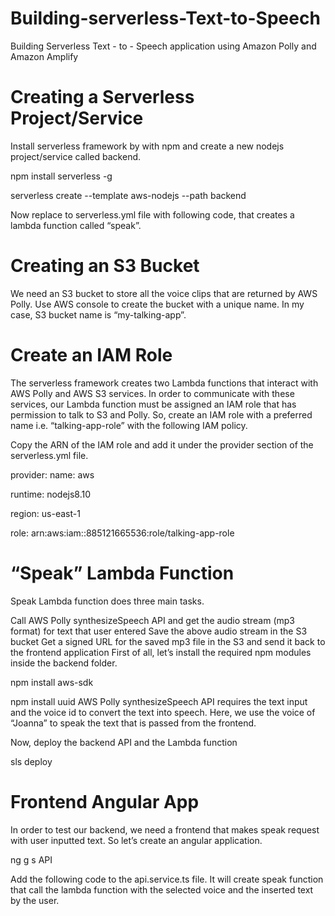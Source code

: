 # Building-serverless-Text-to-Speech
Building Serverless Text - to - Speech application using Amazon Polly and Amazon Amplify

# Creating a Serverless Project/Service
Install serverless framework by with npm and create a new nodejs project/service called backend.

npm install serverless -g 

serverless create --template aws-nodejs --path backend

Now replace to serverless.yml file with following code, that creates a lambda function called “speak”.

# Creating an S3 Bucket
We need an S3 bucket to store all the voice clips that are returned by AWS Polly. Use AWS console to create
the bucket with a unique name. In my case, S3 bucket name is “my-talking-app”.

# Create an IAM Role
The serverless framework creates two Lambda functions that interact with AWS Polly and AWS S3 services.
In order to communicate with these services, our Lambda function must be assigned an IAM role that has permission 
to talk to S3 and Polly. So, create an IAM role with a preferred name i.e. “talking-app-role” with the
following IAM policy.

Copy the ARN of the IAM role and add it under the provider section of the serverless.yml file.

provider:
   name: aws
   
   runtime: nodejs8.10
   
   region: us-east-1 
   
   role: arn:aws:iam::885121665536:role/talking-app-role
   
#  “Speak” Lambda Function
Speak Lambda function does three main tasks.

Call AWS Polly synthesizeSpeech API and get the audio stream (mp3 format) for text that user entered
Save the above audio stream in the S3 bucket
Get a signed URL for the saved mp3 file in the S3 and send it back to the frontend application
First of all, let’s install the required npm modules inside the backend folder. 

npm install aws-sdk 

npm install uuid
AWS Polly synthesizeSpeech API requires the text input and the voice id to convert the text into speech. 
Here, we use the voice of “Joanna” to speak the text that is passed from the frontend.

Now, deploy the backend API and the Lambda function

sls deploy

# Frontend Angular App
In order to test our backend, we need a frontend that makes speak request with user inputted text. 
So let’s create an angular application.

ng g s API

Add the following code to the api.service.ts file.
It will create speak function that call the lambda function with the selected voice and 
the inserted text by the user.




